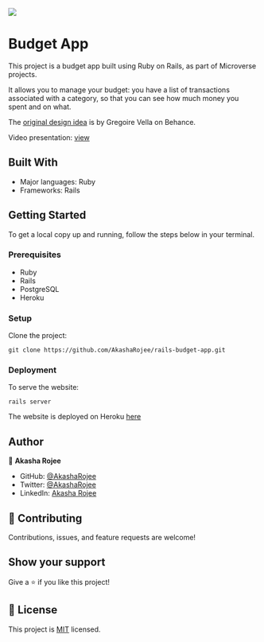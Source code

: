 ![](https://img.shields.io/badge/Microverse-blueviolet)

# Budget App

This project is a budget app built using Ruby on Rails, as part of Microverse projects.

It allows you to manage your budget: you have a list of transactions associated with a category, so that you can see how much money you spent and on what.

The [original design idea](https://www.behance.net/gallery/19759151/Snapscan-iOs-design-and-branding?tracking_source) is by Gregoire Vella on Behance.

Video presentation: [view](https://www.loom.com/share/a184721dace7458fb6e84c7aa5fcbf25)

## Built With

- Major languages: Ruby
- Frameworks: Rails

## Getting Started

To get a local copy up and running, follow the steps below in your terminal.

### Prerequisites

- Ruby
- Rails
- PostgreSQL
- Heroku

### Setup

Clone the project:

```
git clone https://github.com/AkashaRojee/rails-budget-app.git
```

### Deployment

To serve the website:

```
rails server
```

The website is deployed on Heroku [here](https://secure-caverns-48843.herokuapp.com)

## Author

👤 **Akasha Rojee**

- GitHub: [@AkashaRojee](https://github.com/AkashaRojee)
- Twitter: [@AkashaRojee](https://twitter.com/AkashaRojee)
- LinkedIn: [Akasha Rojee](https://linkedin.com/in/AkashaRojee)

## 🤝 Contributing

Contributions, issues, and feature requests are welcome!

## Show your support

Give a ⭐️ if you like this project!

## 📝 License

This project is [MIT](./MIT.md) licensed.